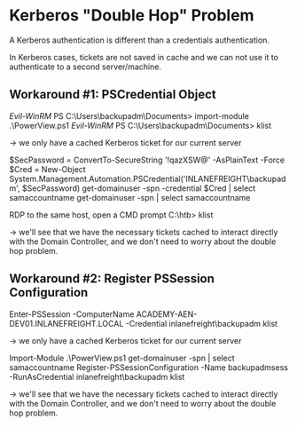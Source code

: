 # Kerberos "Double Hop" Problem

A Kerberos authentication is different than a credentials authentication.

In Kerberos cases, tickets are not saved in cache and we can not use it to authenticate to a second server/machine.

## Workaround #1: PSCredential Object

*Evil-WinRM* PS C:\Users\backupadm\Documents> import-module .\PowerView.ps1
*Evil-WinRM* PS C:\Users\backupadm\Documents> klist

-> we only have a cached Kerberos ticket for our current server

$SecPassword = ConvertTo-SecureString '!qazXSW@' -AsPlainText -Force
$Cred = New-Object System.Management.Automation.PSCredential('INLANEFREIGHT\backupadm', $SecPassword)
get-domainuser -spn -credential $Cred | select samaccountname
get-domainuser -spn | select samaccountname 

RDP to the same host, open a CMD prompt
C:\htb> klist

-> we'll see that we have the necessary tickets cached to interact directly with the Domain Controller, and we don't need to worry about the double hop problem.

## Workaround #2: Register PSSession Configuration

Enter-PSSession -ComputerName ACADEMY-AEN-DEV01.INLANEFREIGHT.LOCAL -Credential inlanefreight\backupadm
klist

-> we only have a cached Kerberos ticket for our current server

Import-Module .\PowerView.ps1
get-domainuser -spn | select samaccountname
Register-PSSessionConfiguration -Name backupadmsess -RunAsCredential inlanefreight\backupadm
klist

-> we'll see that we have the necessary tickets cached to interact directly with the Domain Controller, and we don't need to worry about the double hop problem.
